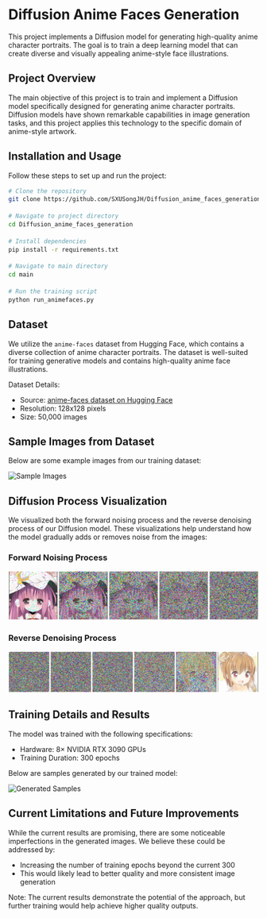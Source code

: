 # Diffusion Anime Faces Generation

This project implements a Diffusion model for generating high-quality anime character portraits. The goal is to train a deep learning model that can create diverse and visually appealing anime-style face illustrations.

## Project Overview

The main objective of this project is to train and implement a Diffusion model specifically designed for generating anime character portraits. Diffusion models have shown remarkable capabilities in image generation tasks, and this project applies this technology to the specific domain of anime-style artwork.

## Installation and Usage

Follow these steps to set up and run the project:

```bash
# Clone the repository
git clone https://github.com/SXUSongJH/Diffusion_anime_faces_generation.git

# Navigate to project directory
cd Diffusion_anime_faces_generation

# Install dependencies
pip install -r requirements.txt

# Navigate to main directory
cd main

# Run the training script
python run_animefaces.py
```

## Dataset

We utilize the `anime-faces` dataset from Hugging Face, which contains a diverse collection of anime character portraits. The dataset is well-suited for training generative models and contains high-quality anime face illustrations.

Dataset Details:
- Source: [anime-faces dataset on Hugging Face](https://huggingface.co/datasets/jlbaker361/anime_faces_dim_128_50k)
- Resolution: 128x128 pixels
- Size: 50,000 images

## Sample Images from Dataset

Below are some example images from our training dataset:

![Sample Images](assets/image_examples.png)

## Diffusion Process Visualization

We visualized both the forward noising process and the reverse denoising process of our Diffusion model. These visualizations help understand how the model gradually adds or removes noise from the images:

### Forward Noising Process
![Noising Process](assets/noising_images.png)

### Reverse Denoising Process
![Denoising Process](assets/denosing_samples.png)

## Training Details and Results

The model was trained with the following specifications:
- Hardware: 8× NVIDIA RTX 3090 GPUs
- Training Duration: 300 epochs

Below are samples generated by our trained model:

![Generated Samples](assets/generated_samples.png)

## Current Limitations and Future Improvements

While the current results are promising, there are some noticeable imperfections in the generated images. We believe these could be addressed by:
- Increasing the number of training epochs beyond the current 300
- This would likely lead to better quality and more consistent image generation

Note: The current results demonstrate the potential of the approach, but further training would help achieve higher quality outputs.